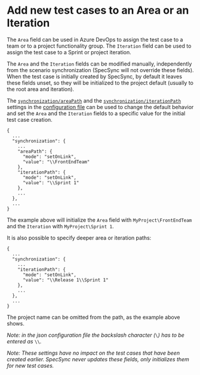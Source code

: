 # Add new test cases to an Area or an Iteration

The `Area` field can be used in Azure DevOps to assign the test case to a team or to a project functionality group. The `Iteration` field can be used to assign the test case to a Sprint or project iteration.

The `Area` and the `Iteration` fields can be modified manually, independently from the scenario synchronization \(SpecSync will not override these fields\). When the test case is initially created by SpecSync, by default it leaves these fields unset, so they will be initialized to the project default \(usually to the root area and iteration\).

The [`synchronization/areaPath`](../reference/configuration/configuration-synchronization/configuration-synchronization-areapath.md) and the [`synchronization/iterationPath`](../reference/configuration/configuration-synchronization/configuration-synchronization-iterationpath.md) settings in the [configuration file](../reference/configuration/) can be used to change the default behavior and set the `Area` and the `Iteration` fields to a specific value for the initial test case creation.

```text
{
  ...
  "synchronization": {
    ...
    "areaPath": {
      "mode": "setOnLink",
      "value": "\\FrontEndTeam"
    },
    "iterationPath": {
      "mode": "setOnLink",
      "value": "\\Sprint 1"
    },
    ...
  },
  ...
}
```

The example above will initialize the `Area` field with `MyProject\FrontEndTeam` and the `Iteration` with `MyProject\Sprint 1`.

It is also possible to specify deeper area or iteration paths:

```text
{
  ...
  "synchronization": {
    ...
    "iterationPath": {
      "mode": "setOnLink",
      "value": "\\Release 1\\Sprint 1"
    },
    ...
  },
  ...
}
```

The project name can be omitted from the path, as the example above shows.

_Note: in the json configuration file the backslash character \(_`\`_\) has to be entered as_ `\\`_._

_Note: These settings have no impact on the test cases that have been created earlier. SpecSync never updates these fields, only initializes them for new test cases._


